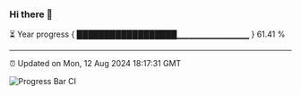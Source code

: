 ### Hi there 👋

⏳ Year progress { ██████████████████▁▁▁▁▁▁▁▁▁▁▁▁ } 61.41 %

---

⏰ Updated on Mon, 12 Aug 2024 18:17:31 GMT

![Progress Bar CI](https://github.com/liununu/liununu/workflows/Progress%20Bar%20CI/badge.svg)
